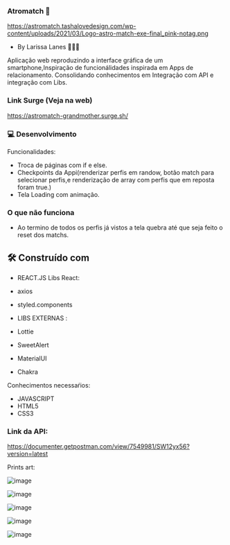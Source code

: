 ### Atromatch 💓
https://astromatch.tashalovedesign.com/wp-content/uploads/2021/03/Logo-astro-match-exe-final_pink-notag.png

* By Larissa Lanes 👩🏻‍💻

Aplicação web reproduzindo a interface gráfica de um smartphone,Inspiração de funcionálidades inspirada em Apps de relacionamento.
Consolidando conhecimentos em Integração com API e integração com Libs.

### Link Surge (Veja na web)
https://astromatch-grandmother.surge.sh/

### 💻 Desenvolvimento

Funcionalidades:
* Troca de páginas com if e else.
* Checkpoints da Appi(renderizar perfis em randow, botão match para selecionar perfis,e renderização de array com perfis que em reposta foram true.)
* Tela Loading com animação.

### O que não funciona
* Ao termino de todos os perfis já vistos a tela quebra até que seja feito o reset dos matchs.

## 🛠️ Construído com
* REACT.JS
 Libs React:
* axios
* styled.components

* LIBS EXTERNAS :
* Lottie
* SweetAlert
* MaterialUI
* Chakra

Conhecimentos necessaŕios:
* JAVASCRIPT
* HTML5
* CSS3

### Link da API:
https://documenter.getpostman.com/view/7549981/SW12yx56?version=latest

Prints art:

![image](https://user-images.githubusercontent.com/91152234/144664375-f3be80d8-9886-4784-97d9-086fbdf9bc9a.png)

![image](https://user-images.githubusercontent.com/91152234/144659689-d2f1d658-3160-455a-9dcd-45dd91fb1dc8.png)

![image](https://user-images.githubusercontent.com/91152234/144659758-206f58e5-3096-4588-b49d-a21e0455710e.png)

![image](https://user-images.githubusercontent.com/91152234/144659792-4c8bf369-de97-45a8-800d-1769997cb824.png)

![image](https://user-images.githubusercontent.com/91152234/144661107-fd64b461-d957-48e0-a37a-719eef84d49b.png)







